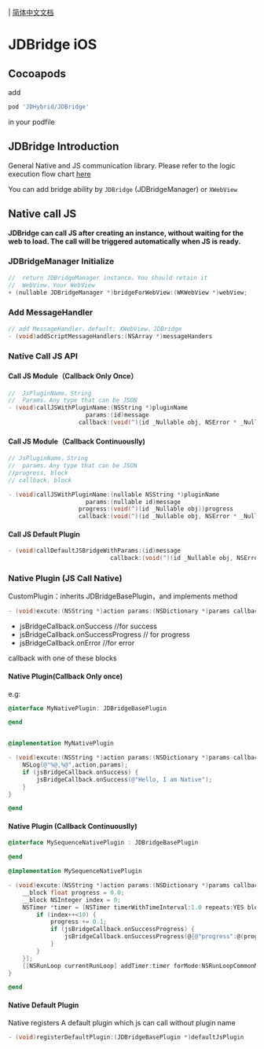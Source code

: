 | [简体中文文档](./README-zh-CN.md)

# JDBridge iOS


## Cocoapods

add

```ruby
pod 'JDHybrid/JDBridge'
```
in your podfile

## JDBridge Introduction

General Native and JS communication library. Please refer to the logic execution flow chart [here](../../../doc/progress.md)

You can add bridge ability by `JDBridge` (JDBridgeManager) or `XWebView`

## Native call JS

**JDBridge can call JS after creating an instance, without waiting for the web to load. The call will be triggered automatically when JS is ready.**

### JDBridgeManager Initialize

```objective-c
//  return JDBridgeManager instance，You should retain it
//  WebView，Your WebView
+ (nullable JDBridgeManager *)bridgeForWebView:(WKWebView *)webView;
```

### Add MessageHandler

```objective-c
// add MessageHandler，default: XWebView、JDBridge
- (void)addScriptMessageHandlers:(NSArray *)messageHanders

```

### Native Call JS API

#### Call JS Module（Callback Only Once）

```objective-c
//  JsPluginName，String
//  Params，Any type that can be JSON
- (void)callJSWithPluginName:(NSString *)pluginName
                      params:(id)message
                    callback:(void(^)(id _Nullable obj, NSError * _Nullable error))callback;
```

#### Call JS Module（Callback Continuouslly)

```objective-c
// JsPluginName，String
//  params，Any type that can be JSON
//progress, block
// callback, block

- (void)callJSWithPluginName:(nullable NSString *)pluginName
                      params:(nullable id)message
                    progress:(void(^)(id _Nullable obj))progress
                    callback:(void(^)(id _Nullable obj, NSError * _Nullable error))callback;
```

#### Call JS Default Plugin

```objective-c
- (void)callDefaultJSBridgeWithParams:(id)message
                             callback:(void(^)(id _Nullable obj, NSError * _Nullable error))callback;

```



### Native Plugin (JS Call Native)

CustomPlugin：inherits JDBridgeBasePlugin，and implements method

```objective-c
- (void)excute:(NSString *)action params:(NSDictionary *)params callback:(JDBridgeCallBack *)jsBridgeCallback
```

* jsBridgeCallback.onSuccess //for success
* jsBridgeCallback.onSuccessProgress // for progress
* jsBridgeCallback.onError //for error

callback with one of these blocks

#### Native Plugin(Callback Only once)

e.g: 

```objective-c
@interface MyNativePlugin: JDBridgeBasePlugin

@end


@implementation MyNativePlugin

- (void)excute:(NSString *)action params:(NSDictionary *)params callback:(JDBridgeCallBack *)jsBridgeCallback{
    NSLog(@"%@,%@",action,params);
    if (jsBridgeCallback.onSuccess) {
        jsBridgeCallback.onSuccess(@"Hello, I am Native");
    }
}

@end

```

#### Native Plugin (Callback Continuouslly)

```objective-c
@interface MySequenceNativePlugin : JDBridgeBasePlugin

@end

@implementation MySequenceNativePlugin

- (void)excute:(NSString *)action params:(NSDictionary *)params callback:(JDBridgeCallBack *)jsBridgeCallback{
    __block float progress = 0.0;
    __block NSInteger index = 0;
    NSTimer *timer = [NSTimer timerWithTimeInterval:1.0 repeats:YES block:^(NSTimer * _Nonnull timer) {
        if (index++<10) {
            progress += 0.1;
            if (jsBridgeCallback.onSuccessProgress) {
                jsBridgeCallback.onSuccessProgress(@{@"progress":@(progress)}, progress);
            }
        }
    }];
    [[NSRunLoop currentRunLoop] addTimer:timer forMode:NSRunLoopCommonModes];
}

@end
```

#### Native Default Plugin

Native registers A default plugin which js can call without plugin name

```objective-c
- (void)registerDefaultPlugin:(JDBridgeBasePlugin *)defaultJsPlugin
```


